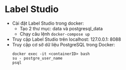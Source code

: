 # Label Studio


+ Cài đặt Label Studio trong docker: 
   + Tạo 2 thư mục: data và postgresql_data
   + Chạy câu lệnh `docker-compose up`
+  Truy cập Label Studio trên localhost: 127.0.0.1: 8088
+ Truy cập cơ sở dữ liệu PostgreSQL trong Docker:
  ```
  docker exec -it <containerID> bash
  su - postgre_user_name
  psql
  ```
